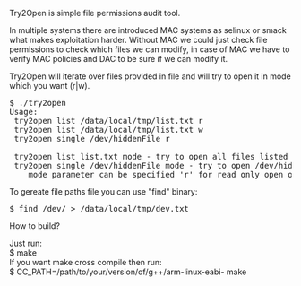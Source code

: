 Try2Open is simple file permissions audit tool. 

In multiple systems there are introduced MAC systems as selinux or smack what makes exploitation harder. Without MAC we could just check file permissions to check which files we can modify, in case of MAC we have to verify MAC policies and DAC to be sure if we can modify it. 


Try2Open will iterate over files provided in file and will try to open it in mode which you want (r|w).



<pre>$ ./try2open 
Usage:
 try2open list /data/local/tmp/list.txt r
 try2open list /data/local/tmp/list.txt w
 try2open single /dev/hiddenFile r

 try2open list list.txt mode - try to open all files listed in list.txt
 try2open single /dev/hiddenFile mode - try to open /dev/hiddenFile
 	mode parameter can be specified 'r' for read only open or 'w' for write only open.</pre>


To gereate file paths file you can use "find" binary:
<pre>$ find /dev/ > /data/local/tmp/dev.txt</pre>
  
  
How to build?  
  
Just run:   
$ make  
If you want make cross compile then run:  
$ CC_PATH=/path/to/your/version/of/g++/arm-linux-eabi- make